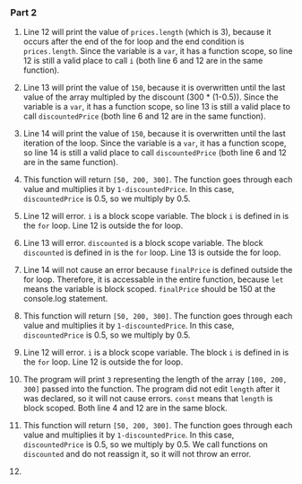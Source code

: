 ### Part 2

1) Line 12 will print the value of `prices.length` (which is 3), because it occurs after the end of the for loop and the end condition is `prices.length`. Since the variable is a `var`, it has a function scope, so line 12 is still a valid place to call `i` (both line 6 and 12 are in the same function).

2) Line 13 will print the value of `150`, because it is overwritten until the last value of the array multipled by the discount (300 * (1-0.5)). Since the variable is a `var`, it has a function scope, so line 13 is still a valid place to call `discountedPrice` (both line 6 and 12 are in the same function).

3) Line 14 will print the value of `150`, because it is overwritten until the last iteration of the loop. Since the variable is a `var`, it has a function scope, so line 14 is still a valid place to call `discountedPrice` (both line 6 and 12 are in the same function).

4) This function will return `[50, 200, 300]`. The function goes through each value and multiplies it by `1-discountedPrice`. In this case, `discountedPrice` is 0.5, so we multiply by 0.5.

5) Line 12 will error. `i` is a block scope variable. The block `i` is defined in is the `for` loop. Line 12 is outside the for loop.

6) Line 13 will error. `discounted` is a block scope variable. The block `discounted` is defined in is the `for` loop. Line 13 is outside the for loop.

7) Line 14 will not cause an error because `finalPrice` is defined outside the for loop. Therefore, it is accessable in the entire function, because `let` means the variable is block scoped. `finalPrice` should be 150 at the console.log statement.

8) This function will return `[50, 200, 300]`. The function goes through each value and multiplies it by `1-discountedPrice`. In this case, `discountedPrice` is 0.5, so we multiply by 0.5.

9) Line 12 will error. `i` is a block scope variable. The block `i` is defined in is the `for` loop. Line 12 is outside the for loop.

10) The program will print `3` representing the length of the array `[100, 200, 300]` passed into the function. The program did not edit `length` after it was declared, so it will not cause errors. `const` means that `length` is block scoped. Both line 4 and 12 are in the same block.

11) This function will return `[50, 200, 300]`. The function goes through each value and multiplies it by `1-discountedPrice`. In this case, `discountedPrice` is 0.5, so we multiply by 0.5. We call functions on `discounted` and do not reassign it, so it will not throw an error.

12) 
